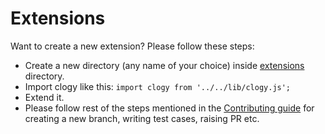# Extensions

Want to create a new extension? Please follow these steps:

* Create a new directory (any name of your choice) inside [extensions](https://github.com/pgmanutd/clogy/blob/master/extensions) directory.
* Import clogy like this:
  ```import clogy from '../../lib/clogy.js';```
* Extend it.
* Please follow rest of the steps mentioned in the [Contributing guide](https://github.com/pgmanutd/clogy/blob/master/CONTRIBUTING.md) for creating a new branch, writing test cases, raising PR etc.
